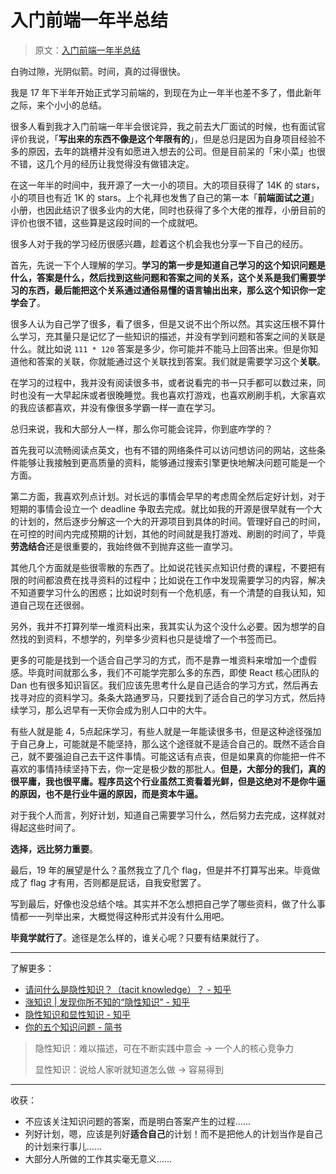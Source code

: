 # 入门前端一年半总结

> 原文：[入门前端一年半总结](https://mp.weixin.qq.com/s?src=11&timestamp=1610019946&ver=2814&signature=vNalBPIPxF57fS1nv2meU8cbAac1ULSQYrepYziItROPgL*MHyCrw149ULSircjvIXHd5471GuZSWM3vVaIhY69sVl0ItsYRYJROklkjBvKmtils-kXg4ubBab4RRxk1&new=1)

白驹过隙，光阴似箭。时间，真的过得很快。

我是 17 年下半年开始正式学习前端的，到现在为止一年半也差不多了，借此新年之际，来个小小的总结。

很多人看到我才入门前端一年半会很诧异，我之前去大厂面试的时候，也有面试官评价我说，「**写出来的东西不像是这个年限有的**」，但是总归是因为自身项目经验不多的原因，去年的跳槽并没有如愿进入想去的公司。但是目前呆的「宋小菜」也很不错，这几个月的经历让我觉得没有做错决定。

在这一年半的时间中，我开源了一大一小的项目。大的项目获得了 14K 的 stars，小的项目也有近 1K 的 stars。上个礼拜也发售了自己的第一本「**前端面试之道**」小册，也因此结识了很多业内的大佬，同时也获得了多个大佬的推荐，小册目前的评价也很不错，这些算是这段时间的一个成就吧。

很多人对于我的学习经历很感兴趣，趁着这个机会我也分享一下自己的经历。

首先，先说一下个人理解的学习。**学习的第一步是知道自己学习的这个知识问题是什么，答案是什么，然后找到这些问题和答案之间的关系，这个关系是我们需要学习的东西，最后能把这个关系通过通俗易懂的语言输出出来，那么这个知识你一定学会了**。

很多人认为自己学了很多，看了很多，但是又说不出个所以然。其实这压根不算什么学习，充其量只是记忆了一些知识的描述，并没有学到问题和答案之间的关联是什么。就比如说 `111 * 120` 答案是多少，你可能并不能马上回答出来。但是你知道他和答案的关联，你就能通过这个关联找到答案。我们就是需要学习这个**关联**。

在学习的过程中，我并没有阅读很多书，或者说看完的书一只手都可以数过来，同时也没有一大早起床或者很晚睡觉。我也喜欢打游戏，也喜欢刷刷手机，大家喜欢的我应该都喜欢，并没有像很多学霸一样一直在学习。

总归来说，我和大部分人一样，那么你可能会诧异，你到底咋学的？

首先我可以流畅阅读点英文，也有不错的网络条件可以访问想访问的网站，这些条件能够让我接触到更高质量的资料，能够通过搜索引擎更快地解决问题可能是一个方面。

第二方面，我喜欢列点计划。对长远的事情会早早的考虑周全然后定好计划，对于短期的事情会设立一个 deadline 争取去完成。就比如我的开源是很早就有一个大的计划的，然后逐步分解这一个大的开源项目到具体的时间。管理好自己的时间，在可控的时间内完成预期的计划，其他的时间就是我打游戏、刷剧的时间了，毕竟**劳逸结合**还是很重要的，我始终做不到抛弃这些一直学习。

其他几个方面就是些很零散的东西了。比如说花钱买点知识付费的课程，不要把有限的时间都浪费在找寻资料的过程中；比如说在工作中发现需要学习的内容，解决不知道要学习什么的困惑；比如说时刻有一个危机感，有一个清楚的自我认知，知道自己现在还很弱。

另外，我并不打算列举一堆资料出来，我其实认为这个没什么必要。因为想学的自然找的到资料，不想学的，列举多少资料也只是徒增了一个书签而已。

更多的可能是找到一个适合自己学习的方式，而不是靠一堆资料来增加一个虚假感。毕竟时间就那么多，我们不可能学完那么多的东西，即使 React 核心团队的 Dan 也有很多知识盲区。我们应该先思考什么是自己适合的学习方式，然后再去找寻对应的资料学习。条条大路通罗马，只要找到了适合自己的学习方式，然后持续学习，那么迟早有一天你会成为别人口中的大牛。

有些人就是能 4，5点起床学习，有些人就是一年能读很多书，但是这种途径强加于自己身上，可能就是不能坚持，那么这个途径就不是适合自己的。既然不适合自己，就不要强迫自己去干这件事情。可能这话有点丧，但是如果真的你能把一件不喜欢的事情持续坚持下去，你一定是极少数的那批人。**但是，大部分的我们，真的很平庸，我也很平庸。程序员这个行业虽然工资看着光鲜，但是这绝对不是你牛逼的原因，也不是行业牛逼的原因，而是资本牛逼。**

对于我个人而言，列好计划，知道自己需要学习什么，然后努力去完成，这样就对得起这些时间了。

**选择，远比努力重要**。

最后，19 年的展望是什么？虽然我立了几个 flag，但是并不打算写出来。毕竟做成了 flag 才有用，否则都是屁话，自我安慰罢了。

写到最后，好像也没总结个啥。其实并不怎么想把自己学了哪些资料，做了什么事情都一一列举出来，大概觉得这种形式并没有什么用吧。

**毕竟学就行了**。途径是怎么样的，谁关心呢？只要有结果就行了。

----

了解更多：

- [请问什么是隐性知识？（tacit knowledge）？ - 知乎](https://www.zhihu.com/question/277397978)
- [涨知识 | 发现你所不知的“隐性知识” - 知乎](https://zhuanlan.zhihu.com/p/35776434)
- [隐性知识和显性知识 - 知乎](https://zhuanlan.zhihu.com/p/106812385)
- [你的五个知识问题 - 简书](https://www.jianshu.com/p/b294b37bb728)

> 隐性知识：难以描述，可在不断实践中意会 -> 一个人的核心竞争力
>
> 显性知识：说给人家听就知道怎么做 -> 容易得到

----

收获：

- 不应该关注知识问题的答案，而是明白答案产生的过程……
- 列好计划，嗯，应该是列好**适合自己**的计划！而不是把他人的计划当作是自己的计划来行事儿……
- 大部分人所做的工作其实毫无意义……
